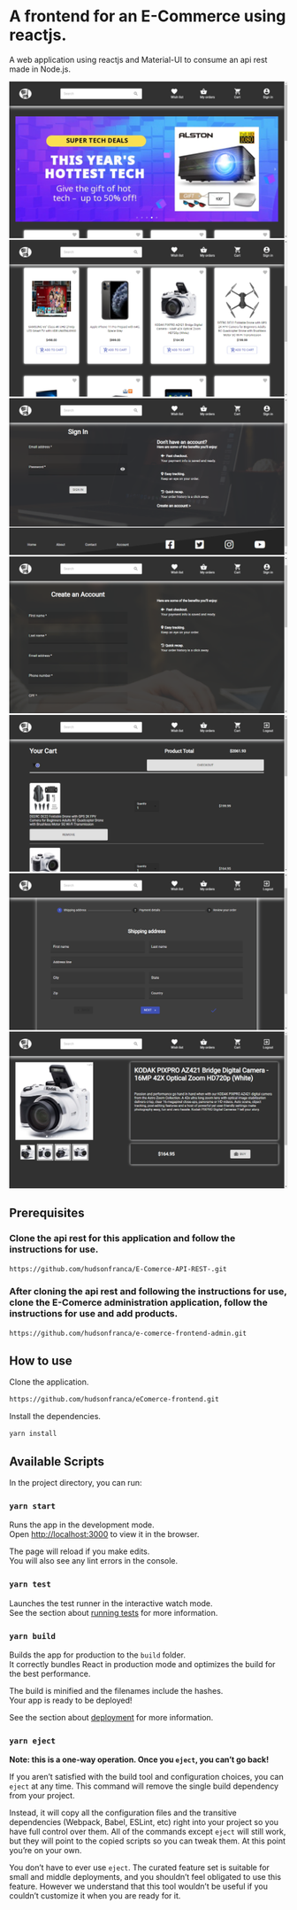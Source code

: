 # A frontend for an E-Commerce using reactjs.

A web application using reactjs and Material-UI to consume an api rest made in Node.js.

<p>
  <img src="images/8.png">
  <br>
  <img src="images/1.png" >
  <br>
  <img src="images/3.png" >
  <br>
  <img src="images/4.png" >
  <br>
  <img src="images/5.png" >
  <br>
  <img src="images/6.png" >
  <br>
  <img src="images/7.png" >
  <br>
</p>

## Prerequisites

### Clone the api rest for this application and follow the instructions for use.

```bash
https://github.com/hudsonfranca/E-Comerce-API-REST-.git
```

### After cloning the api rest and following the instructions for use, clone the E-Comerce administration application, follow the instructions for use and add products.

```bash
https://github.com/hudsonfranca/e-comerce-frontend-admin.git

```

## How to use

Clone the application.

```bash
https://github.com/hudsonfranca/eComerce-frontend.git
```

Install the dependencies.

```bash
yarn install
```

## Available Scripts

In the project directory, you can run:

### `yarn start`

Runs the app in the development mode.<br />
Open [http://localhost:3000](http://localhost:3000) to view it in the browser.

The page will reload if you make edits.<br />
You will also see any lint errors in the console.

### `yarn test`

Launches the test runner in the interactive watch mode.<br />
See the section about [running tests](https://facebook.github.io/create-react-app/docs/running-tests) for more information.

### `yarn build`

Builds the app for production to the `build` folder.<br />
It correctly bundles React in production mode and optimizes the build for the best performance.

The build is minified and the filenames include the hashes.<br />
Your app is ready to be deployed!

See the section about [deployment](https://facebook.github.io/create-react-app/docs/deployment) for more information.

### `yarn eject`

**Note: this is a one-way operation. Once you `eject`, you can’t go back!**

If you aren’t satisfied with the build tool and configuration choices, you can `eject` at any time. This command will remove the single build dependency from your project.

Instead, it will copy all the configuration files and the transitive dependencies (Webpack, Babel, ESLint, etc) right into your project so you have full control over them. All of the commands except `eject` will still work, but they will point to the copied scripts so you can tweak them. At this point you’re on your own.

You don’t have to ever use `eject`. The curated feature set is suitable for small and middle deployments, and you shouldn’t feel obligated to use this feature. However we understand that this tool wouldn’t be useful if you couldn’t customize it when you are ready for it.

